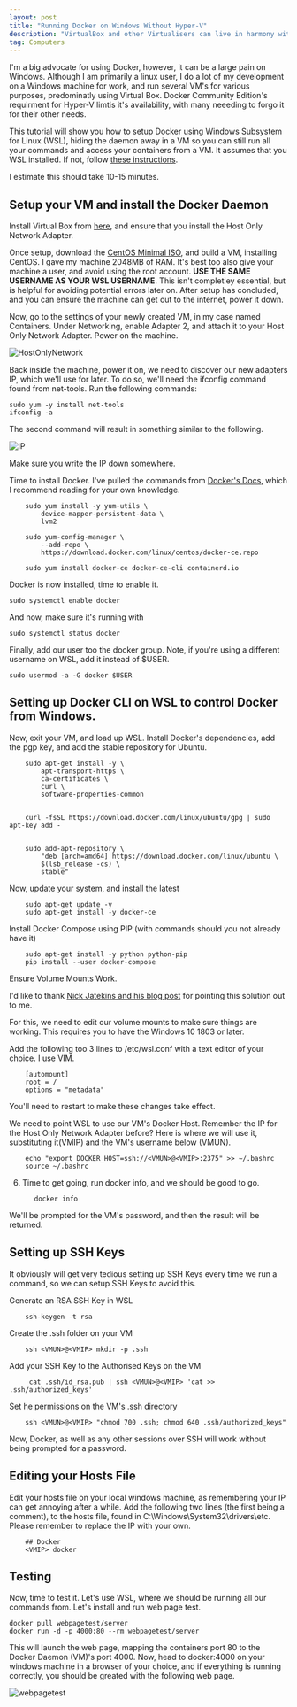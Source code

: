 ```yaml
---
layout: post
title: "Running Docker on Windows Without Hyper-V"
description: "VirtualBox and other Virtualisers can live in harmony with Docker on Windows"
tag: Computers
---
```


I'm a big advocate for using Docker, however, it can be a large pain on Windows. Although I am primarily a linux user, I do a lot of my development on a Windows machine for work, and run several VM's for various purposes, predominatly using Virtual Box. Docker Community Edition's requirment for Hyper-V limtis it's availability, with many neeeding to forgo it for their other needs. 

This tutorial will show you how to setup Docker using Windows Subsystem for Linux (WSL), hiding the daemon away in a VM so you can still run all your commands and access your containers from a VM. It assumes that you WSL installed. If not, follow [these instructions](https://docs.microsoft.com/en-us/windows/wsl/install-win10).

I estimate this should take 10-15 minutes.

## Setup your VM and install the Docker Daemon
Install Virtual Box from [here](https://www.virtualbox.org/wiki/Downloads), and ensure that you install the Host Only Network Adapter.

Once setup, download the [CentOS Minimal ISO](https://www.centos.org/download/), and build a VM, installing CentOS. I gave my machine 2048MB of RAM. It's best too also give your machine a user, and avoid using the root account. **USE THE SAME USERNAME AS YOUR WSL USERNAME**. This isn't completley essential, but is helpful for avoiding potential errors later on. After setup has concluded, and you can ensure the machine can get out to the internet, power it down.

Now, go to the settings of your newly created VM, in my case named Containers. Under Networking, enable Adapter 2, and attach it to your Host Only Network Adapter. Power on the machine.

![HostOnlyNetwork](https://i.imgur.com/hFRvdPw.png)

Back inside the machine, power it on, we need to discover our new adapters IP, which we'll use for later. To do so, we'll need the ifconfig command found from net-tools.
Run the following commands:

    sudo yum -y install net-tools
    ifconfig -a

The second command will result in something similar to the following.

![IP](https://i.imgur.com/EUywvxS.png)

Make sure you write the IP down somewhere. 

Time to install Docker. I've pulled the commands from [Docker's Docs](https://docs.docker.com/install/linux/docker-ce/centos/), which I recommend reading for your own knowledge.

        sudo yum install -y yum-utils \
            device-mapper-persistent-data \
            lvm2
    
        sudo yum-config-manager \
            --add-repo \
            https://download.docker.com/linux/centos/docker-ce.repo

        sudo yum install docker-ce docker-ce-cli containerd.io

Docker is now installed, time to enable it.

    sudo systemctl enable docker

And now, make sure it's running with

    sudo systemctl status docker

Finally, add our user too the docker group.
Note, if you're using a different username on WSL, add it instead of $USER.

    sudo usermod -a -G docker $USER

## Setting up Docker CLI on WSL to control Docker from Windows.

Now, exit your VM, and load up WSL. Install Docker's dependencies, add the pgp key, and add the stable repository for Ubuntu.
    
        sudo apt-get install -y \
            apt-transport-https \
            ca-certificates \
            curl \
            software-properties-common


        curl -fsSL https://download.docker.com/linux/ubuntu/gpg | sudo apt-key add -


        sudo add-apt-repository \
            "deb [arch=amd64] https://download.docker.com/linux/ubuntu \
            $(lsb_release -cs) \
            stable"

Now, update your system, and install the latest

        sudo apt-get update -y
        sudo apt-get install -y docker-ce

Install Docker Compose using PIP (with commands should you not already have it)

        sudo apt-get install -y python python-pip
        pip install --user docker-compose

Ensure Volume Mounts Work. 

I'd like to thank [Nick Jatekins and his blog post](https://nickjanetakis.com/blog/setting-up-docker-for-windows-and-wsl-to-work-flawlessly#ensure-volume-mounts-work) for pointing this solution out to me. 

For this, we need to edit our volume mounts to make sure things are working. This requires you to have the Windows 10 1803 or later.

Add the following too 3 lines to /etc/wsl.conf with a text editor of your choice. I use VIM.
    
        [automount]
        root = /
        options = "metadata"

You'll need to restart to make these changes take effect.

We need to point WSL to use our VM's Docker Host. Remember the IP for the Host Only Network Adapter before? Here is where we will use it, substituting it(VMIP) and the VM's username below (VMUN).

        echo "export DOCKER_HOST=ssh://<VMUN>@<VMIP>:2375" >> ~/.bashrc
        source ~/.bashrc

6. Time to get going, run docker info, and we should be good to go.
          
          docker info

We'll be prompted for the VM's password, and then the result will be returned.

## Setting up SSH Keys
It obviously will get very tedious setting up SSH Keys every time we run a command, so we can setup SSH Keys to avoid this.

Generate an RSA SSH Key in WSL

        ssh-keygen -t rsa

Create the .ssh folder on your VM

        ssh <VMUN>@<VMIP> mkdir -p .ssh

Add your SSH Key to the Authorised Keys on the VM

         cat .ssh/id_rsa.pub | ssh <VMUN>@<VMIP> 'cat >> .ssh/authorized_keys'

Set he permissions on the VM's .ssh directory

        ssh <VMUN>@<VMIP> "chmod 700 .ssh; chmod 640 .ssh/authorized_keys"
 
 
Now, Docker, as well as any other sessions over SSH will work without being prompted for a password.

## Editing your Hosts File

Edit your hosts file on your local windows machine, as remembering your IP can get annoying after a while.
Add the following two lines (the first being a comment), to the hosts file, found in C:\Windows\System32\drivers\etc.
Please remember to replace the IP with your own.

        ## Docker
        <VMIP> docker
    
## Testing

Now, time to test it. Let's use WSL, where we should be running all our commands from. Let's install and run web page test.

    docker pull webpagetest/server
    docker run -d -p 4000:80 --rm webpagetest/server

This will launch the web page, mapping the containers port 80 to the Docker Daemon (VM)'s port 4000.
Now, head to docker:4000 on your windows machine in a browser of your choice, and if everything is running correctly, you should be greated with the following web page.

![webpagetest](https://i.imgur.com/UuKjZNW.png)


  


